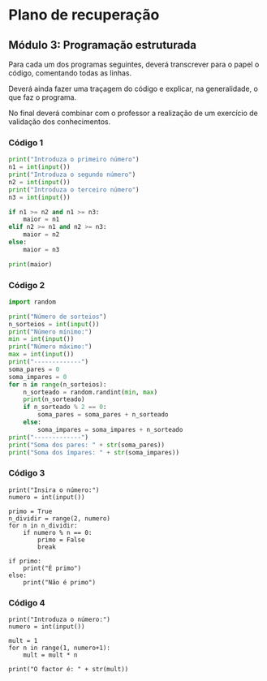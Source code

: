 # Plano de recuperação

## Módulo 3: Programação estruturada

Para cada um dos programas seguintes, deverá transcrever para o papel o código, comentando todas as linhas.

Deverá ainda fazer uma traçagem do código e explicar, na generalidade, o que faz o programa.

No final deverá combinar com o professor a realização de um exercício de validação dos conhecimentos.

### Código 1

```python
print("Introduza o primeiro número")
n1 = int(input())
print("Introduza o segundo número")
n2 = int(input())
print("Introduza o terceiro número")
n3 = int(input())

if n1 >= n2 and n1 >= n3:
    maior = n1
elif n2 >= n1 and n2 >= n3:
    maior = n2
else:
    maior = n3

print(maior)
```

### Código 2

```python
import random

print("Número de sorteios")
n_sorteios = int(input())
print("Número mínimo:")
min = int(input())
print("Número máximo:")
max = int(input())
print("-------------")
soma_pares = 0
soma_impares = 0
for n in range(n_sorteios):
    n_sorteado = random.randint(min, max)
    print(n_sorteado)
    if n_sorteado % 2 == 0:
        soma_pares = soma_pares + n_sorteado
    else:
        soma_impares = soma_impares + n_sorteado
print("-------------")
print("Soma dos pares: " + str(soma_pares))
print("Soma dos ímpares: " + str(soma_impares))
```

### Código 3

```python3
print("Insira o número:")
numero = int(input())

primo = True
n_dividir = range(2, numero)
for n in n_dividir:
    if numero % n == 0:
        primo = False
        break

if primo:
    print("É primo")
else:
    print("Não é primo")
```

### Código 4

```python3
print("Introduza o número:")
numero = int(input())

mult = 1
for n in range(1, numero+1):
    mult = mult * n

print("O factor é: " + str(mult))
```
